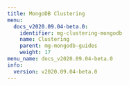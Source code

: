```yaml
---
title: MongoDB Clustering
menu:
  docs_v2020.09.04-beta.0:
    identifier: mg-clustering-mongodb
    name: Clustering
    parent: mg-mongodb-guides
    weight: 17
menu_name: docs_v2020.09.04-beta.0
info:
  version: v2020.09.04-beta.0
---
```


